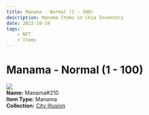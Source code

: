 ```yaml
---
title: Manama - Normal (1 - 100)
description: Manama Items in Chia Inventory
date: 2022-10-10
tags:
    - NFT
    - Items
---
```


# Manama - Normal (1 - 100)
<div class="item_thumbnail">
<img loading="lazy" src="https://3n5skt256r4jmw4m4bo7gctbmdf7h42ukittfxlbmwvidxs2xswa.arweave.net/23slT130eJZbjOBd8wphYMvz81RSJzLdYWWqgd5avKw"><br/>
<div><strong>Name:</strong> Manama#210</div>
<div><strong>Item Type:</strong> Manama</div>
<div><strong>Collection:</strong> <a href="https://www.spacescan.io/xch/nft/collection/col1lend2dcn558km4wcwta4xnkfv3xpcmlp9kyt0m909emvfxechlyqdl5ndg">City Illusion</a></div>
</div>

